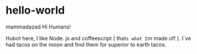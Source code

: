 # hello-world
mammadazad
Hi Humans!

Hubot here, I like Node. js and coffeescript ( that`s what I`m made of! ).
I`ve had tacos on the moon and find them for superior to earth tacos.
